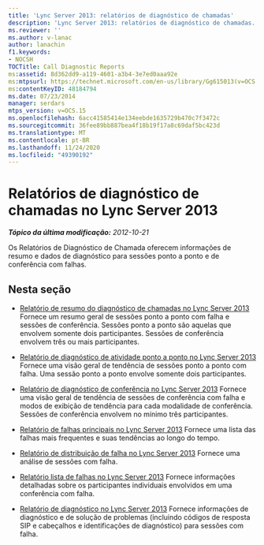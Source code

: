 ```yaml
---
title: 'Lync Server 2013: relatórios de diagnóstico de chamadas'
description: 'Lync Server 2013: relatórios de diagnóstico de chamadas.'
ms.reviewer: ''
ms.author: v-lanac
author: lanachin
f1.keywords:
- NOCSH
TOCTitle: Call Diagnostic Reports
ms:assetid: 8d362dd9-a119-4601-a3b4-3e7ed0aaa92e
ms:mtpsurl: https://technet.microsoft.com/en-us/library/Gg615013(v=OCS.15)
ms:contentKeyID: 48184794
ms.date: 07/23/2014
manager: serdars
mtps_version: v=OCS.15
ms.openlocfilehash: 6acc41585414e134eebde1635729b470c7f3472c
ms.sourcegitcommit: 36fee89bb887bea4f18b19f17a8c69daf5bc423d
ms.translationtype: MT
ms.contentlocale: pt-BR
ms.lasthandoff: 11/24/2020
ms.locfileid: "49390192"
---
```

# <a name="call-diagnostic-reports-in-lync-server-2013"></a>Relatórios de diagnóstico de chamadas no Lync Server 2013

<div data-xmlns="http://www.w3.org/1999/xhtml">

<div class="topic" data-xmlns="http://www.w3.org/1999/xhtml" data-msxsl="urn:schemas-microsoft-com:xslt" data-cs="https://msdn.microsoft.com/">

<div data-asp="https://msdn2.microsoft.com/asp">



</div>

<div id="mainSection">

<div id="mainBody">

<span> </span>

_**Tópico da última modificação:** 2012-10-21_

Os Relatórios de Diagnóstico de Chamada oferecem informações de resumo e dados de diagnóstico para sessões ponto a ponto e de conferência com falhas.

<div>

## <a name="in-this-section"></a>Nesta seção

  - [Relatório de resumo do diagnóstico de chamadas no Lync Server 2013](lync-server-2013-call-diagnostic-summary-report.md)   Fornece um resumo geral de sessões ponto a ponto com falha e sessões de conferência. Sessões ponto a ponto são aquelas que envolvem somente dois participantes. Sessões de conferência envolvem três ou mais participantes.

  - [Relatório de diagnóstico de atividade ponto a ponto no Lync Server 2013](lync-server-2013-peer-to-peer-activity-diagnostic-report.md)   Fornece uma visão geral de tendência de sessões ponto a ponto com falha. Uma sessão ponto a ponto envolve somente dois participantes.

  - [Relatório de diagnóstico de conferência no Lync Server 2013](lync-server-2013-conference-diagnostic-report.md)   Fornece uma visão geral de tendência de sessões de conferência com falha e modos de exibição de tendência para cada modalidade de conferência. Sessões de conferência envolvem no mínimo três participantes.

  - [Relatório de falhas principais no Lync Server 2013](lync-server-2013-top-failures-report.md)   Fornece uma lista das falhas mais frequentes e suas tendências ao longo do tempo.

  - [Relatório de distribuição de falha no Lync Server 2013](lync-server-2013-failure-distribution-report.md)   Fornece uma análise de sessões com falha.

  - [Relatório lista de falhas no Lync Server 2013](lync-server-2013-failure-list-report.md)   Fornece informações detalhadas sobre os participantes individuais envolvidos em uma conferência com falha.

  - [Relatório de diagnóstico no Lync Server 2013](lync-server-2013-diagnostic-report.md)   Fornece informações de diagnóstico e de solução de problemas (incluindo códigos de resposta SIP e cabeçalhos e identificações de diagnóstico) para sessões com falha.

</div>

</div>

<span> </span>

</div>

</div>

</div>

